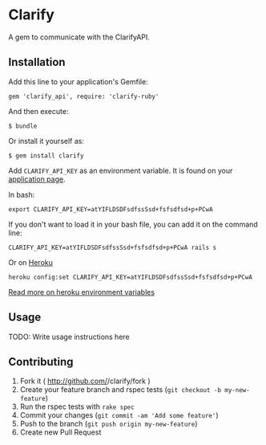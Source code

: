 # Clarify

A gem to communicate with the ClarifyAPI.

## Installation

Add this line to your application's Gemfile:

    gem 'clarify_api', require: 'clarify-ruby' 

And then execute:

    $ bundle

Or install it yourself as:

    $ gem install clarify

Add `CLARIFY_API_KEY` as an environment variable. It is found on your [application page](https://developer.clarify.io/apps).

In bash:

    export CLARIFY_API_KEY=atYIFLDSDFsdfssSsd+fsfsdfsd+p+PCwA

If you don't want to load it in your bash file, you can add it on the command line:

    CLARIFY_API_KEY=atYIFLDSDFsdfssSsd+fsfsdfsd+p+PCwA rails s

Or on [Heroku](http://www.heroku)

    heroku config:set CLARIFY_API_KEY=atYIFLDSDFsdfssSsd+fsfsdfsd+p+PCwA

[Read more on heroku environment variables](https://devcenter.heroku.com/articles/config-vars)

## Usage

TODO: Write usage instructions here

## Contributing

1. Fork it ( http://github.com/<my-github-username>/clarify/fork )
2. Create your feature branch and rspec tests (`git checkout -b my-new-feature`)
3. Run the rspec tests with `rake spec`
4. Commit your changes (`git commit -am 'Add some feature'`)
5. Push to the branch (`git push origin my-new-feature`)
6. Create new Pull Request

